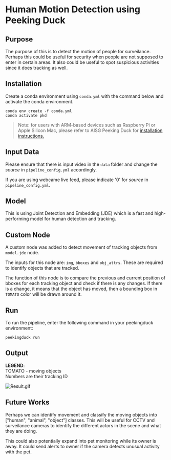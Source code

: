 # Human Motion Detection using Peeking Duck

## Purpose

The purpose of this is to detect the motion of people for surveilance. Perhaps this could be useful for security when people are not supposed to enter in certain areas. It also could be useful to spot suspicious activities since it does tracking as well.

## Installation

Create a conda environment using `conda.yml` with the command below and activate the conda environment.

```
conda env create -f conda.yml
conda activate pkd
```

> Note: for users with ARM-based devices such as Raspberry Pi or Apple Silicon Mac, please refer to AISG Peeking Duck for [installation instructions.](https://peekingduck.readthedocs.io/en/stable/getting_started/03_custom_install.html)

## Input Data

Please ensure that there is input video in the `data` folder and change the *source* in `pipeline_config.yml` accordingly.

If you are using webcame live feed, please indicate '0' for *source* in `pipeline_config.yml`.

## Model

This is using Joint Detection and Embedding (JDE) which is a fast and high-performing model for human detection and tracking.

## Custom Node

A custom node was added to detect movement of tracking objects from `model.jde` node.

The inputs for this node are: `img`, `bboxes` and `obj_attrs`. These are required to identify objects that are tracked.

The function of this node is to compare the previous and current position of bboxes for each tracking object and check if there is any changes. If there is a change, it means that the object has moved, then a bounding box in `TOMATO` color will be drawn around it.

## Run

To run the pipeline, enter the following command in your peekingduck environment:

```
peekingduck run
```

## Output

__LEGEND__:<br>
TOMATO - moving objects <br>
Numbers are their tracking ID

![Result.gif](./images/people_walking.gif)

## Future Works

Perhaps we can identify movement and classify the moving objects into ["human", "animal", "object"] classes. This will be useful for CCTV and surveilance cameras to identify the different actors in the scene and what they are doing.

This could also potentially expand into pet monitoring while its owner is away. It could send alerts to owner if the camera detects unusual activity with the pet.

